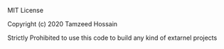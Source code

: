 MIT License

Copyright (c) 2020 Tamzeed Hossain

Strictly Prohibited to use this code to build any kind of extarnel projects 